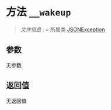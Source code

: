 # 方法 `__wakeup`

> *文件信息* : ~
> 所属类 [JSONException](../JSONException.md)




## 参数


无参数


## 返回值

无返回值
